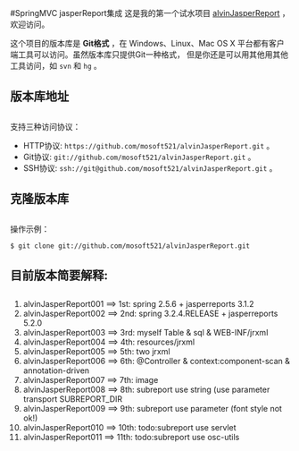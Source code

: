 #SpringMVC jasperReport集成
这是我的第一个试水项目 [alvinJasperReport](https://github.com/mosoft521/alvinJasperReport.git) ，
欢迎访问。

这个项目的版本库是 **Git格式** ，在 Windows、Linux、Mac OS X
平台都有客户端工具可以访问。虽然版本库只提供Git一种格式，
但是你还是可以用其他用其他工具访问，如 ``svn`` 和 ``hg`` 。

## 版本库地址
##

支持三种访问协议：

* HTTP协议: `https://github.com/mosoft521/alvinJasperReport.git` 。
* Git协议: `git://github.com/mosoft521/alvinJasperReport.git` 。
* SSH协议: `ssh://git@github.com/mosoft521/alvinJasperReport.git` 。

## 克隆版本库
##

操作示例：

    $ git clone git://github.com/mosoft521/alvinJasperReport.git

## 目前版本简要解释:
##

1. alvinJasperReport001 ==> 1st: spring 2.5.6 + jasperreports 3.1.2
2. alvinJasperReport002 ==> 2nd: spring 3.2.4.RELEASE + jasperreports 5.2.0
3. alvinJasperReport003 ==> 3rd: myself Table & sql & WEB-INF/jrxml
4. alvinJasperReport004 ==> 4th: resources/jrxml
5. alvinJasperReport005 ==> 5th: two jrxml
6. alvinJasperReport006 ==> 6th: @Controller & context:component-scan & annotation-driven
7. alvinJasperReport007 ==> 7th: image
8. alvinJasperReport008 ==> 8th: subreport use string (use parameter transport SUBREPORT_DIR
9. alvinJasperReport009 ==> 9th: subreport use parameter (font style not ok!)
10. alvinJasperReport010 ==> 10th: todo:subreport use servlet
11. alvinJasperReport011 ==> 11th: todo:subreport use osc-utils
